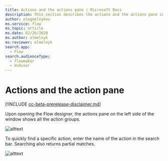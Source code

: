 ```yaml
---
title: Actions and the actions pane | Microsoft Docs
description: This section describes the actions and the actions pane in flow designer.
author: olegmelnykov
ms.service: flow
ms.topic: article
ms.date: 02/26/2020
ms.author: olmelnyk
ms.reviewer: olmelnyk
search.app: 
  - Flow
search.audienceType: 
  - flowmaker
  - enduser
---
```


# Actions and the action pane

[!INCLUDE [cc-beta-prerelease-disclaimer.md](../../includes/cc-beta-prerelease-disclaimer.md)]

Upon opening the Flow designer, the actions pane on the left side of the window shows all the action groups. 

![alttext](\media\actions-pane\actions-pane.png)

To quickly find a specific action, enter the name of the action in the search bar. Searching also returns partial matches.

![alttext](\media\actions-pane\actions-search.png)